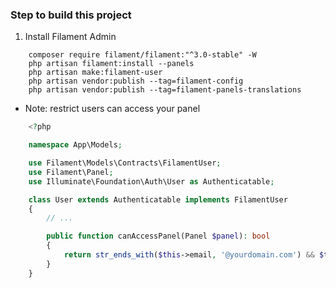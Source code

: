 ### Step to build this project

1. Install Filament Admin

```
    composer require filament/filament:"^3.0-stable" -W
    php artisan filament:install --panels
    php artisan make:filament-user
    php artisan vendor:publish --tag=filament-config
    php artisan vendor:publish --tag=filament-panels-translations
```

-   Note: restrict users can access your panel

```php
    <?php

    namespace App\Models;

    use Filament\Models\Contracts\FilamentUser;
    use Filament\Panel;
    use Illuminate\Foundation\Auth\User as Authenticatable;

    class User extends Authenticatable implements FilamentUser
    {
        // ...

        public function canAccessPanel(Panel $panel): bool
        {
            return str_ends_with($this->email, '@yourdomain.com') && $this->hasVerifiedEmail();
        }
    }
```
